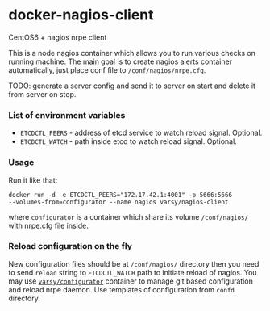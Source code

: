 docker-nagios-client
======================

CentOS6 + nagios nrpe client

This is a node nagios container which allows you to run various checks on
running machine. The main goal is to create nagios alerts container
automatically, just place conf file to `/conf/nagios/nrpe.cfg`.

TODO: generate a server config and send it to server on start and delete it
from server on stop.

### List of environment variables

* `ETCDCTL_PEERS` - address of etcd service to watch reload signal. Optional.
* `ETCDCTL_WATCH` - path inside etcd to watch reload signal. Optional.

### Usage

Run it like that:

```
docker run -d -e ETCDCTL_PEERS="172.17.42.1:4001" -p 5666:5666
--volumes-from=configurator --name nagios varsy/nagios-client
```
where `configurator` is a container which share its volume `/conf/nagios/` with
nrpe.cfg file inside. 

### Reload configuration on the fly

New configuration files should be at `/conf/nagios/` directory then you need to send `reload` string to `ETCDCTL_WATCH` path to initiate reload of nagios.
You may use [`varsy/configurator`](https://registry.hub.docker.com/u/varsy/configurator/) container to manage git based configuration and reload nrpe daemon.
Use templates of configuration from `confd` directory.
